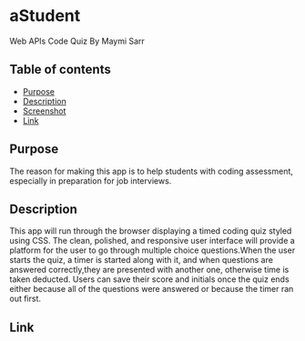 # aStudent
Web APIs Code Quiz
By Maymi Sarr


 
## Table of contents
- [Purpose](#purpose)
- [Description](#description)
- [Screenshot](#screenshot)
- [Link](#link)


## Purpose 
The reason for making this app is to help students with coding assessment, especially in preparation for job interviews. 


## Description
This app will run through the browser displaying a timed coding quiz styled using CSS. The clean, polished, and responsive user interface will provide a platform for the user to go through multiple choice questions.When the user starts the quiz, a timer is started along with it, and when questions are answered correctly,they are presented with another one, otherwise time is taken deducted. Users can save their score and initials once the quiz ends either because all of the questions were answered or because the timer ran out first.



## Link


